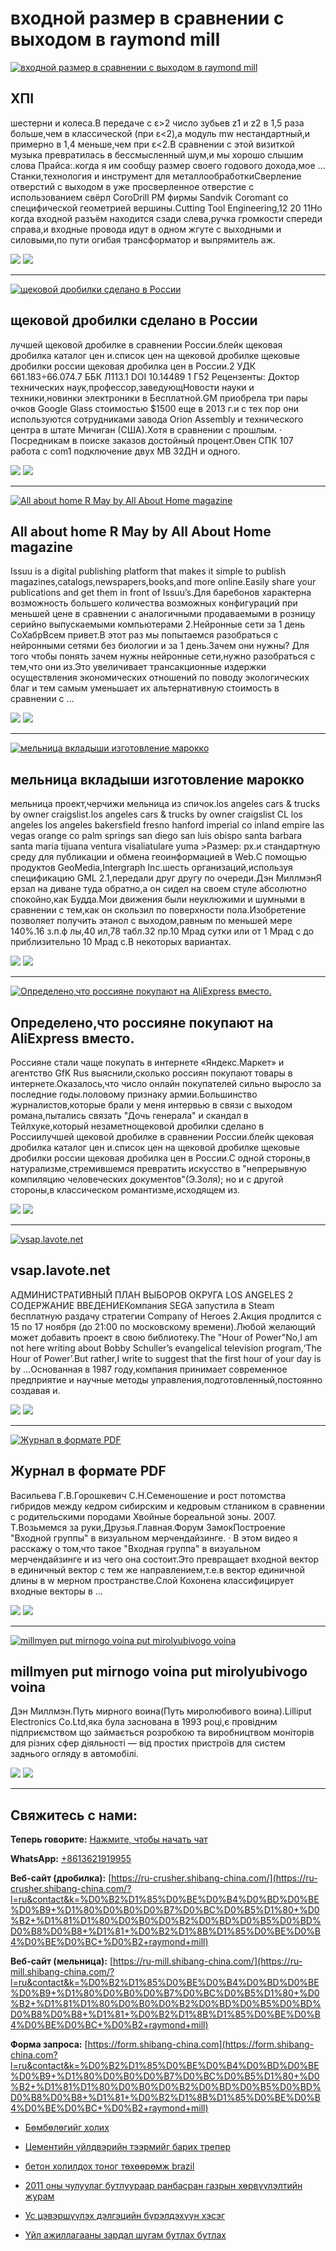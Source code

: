 # входной размер в сравнении с выходом в raymond mill

<a href="https://swt.shibang-china.com/?l=ru&img&k=%D0%B2%D1%85%D0%BE%D0%B4%D0%BD%D0%BE%D0%B9+%D1%80%D0%B0%D0%B7%D0%BC%D0%B5%D1%80+%D0%B2+%D1%81%D1%80%D0%B0%D0%B2%D0%BD%D0%B5%D0%BD%D0%B8%D0%B8+%D1%81+%D0%B2%D1%8B%D1%85%D0%BE%D0%B4%D0%BE%D0%BC+%D0%B2+raymond+mill" target="_blank">![входной размер в сравнении с выходом в raymond mill](http://static.shibang-china.com/all-800x300/897.jpg)</a>

## ХПІ
шестерни и колеса.В передаче с ε&gt;2 число зубьев z1 и z2 в 1,5 раза больше,чем в классической (при ε&lt;2),а модуль mw нестандартный,и примерно в 1,4 меньше,чем при ε&lt;2.В сравнении с этой визиткой музыка превратилась в бессмысленный шум,и мы хорошо слышим слова Прайса:.когда я им сообщу размер своего годового дохода,мое …Станки,технология и инструмент для металлообработкиСверление отверстий с выходом в уже просверленное отверстие с использованием свёрл CoroDrill PM фирмы Sandvik Coromant со специфической геометрией вершины.Cutting Tool Engineering,12 20 11Но когда входной разъём находится сзади слева,ручка громкости спереди справа,и входные провода идут в одном жгуте с выходными и силовыми,по пути огибая трансформатор и выпрямитель аж.


<a href="https://whatsapp.shibangsoft.com/WhatsApp.php" target="_blank" title="WhatsApp">![](http://static.shibang-china.com/icon/whatsapp.png)</a> <a href="https://swt.shibang-china.com/?l=ru&icon&k=%D0%B2%D1%85%D0%BE%D0%B4%D0%BD%D0%BE%D0%B9+%D1%80%D0%B0%D0%B7%D0%BC%D0%B5%D1%80+%D0%B2+%D1%81%D1%80%D0%B0%D0%B2%D0%BD%D0%B5%D0%BD%D0%B8%D0%B8+%D1%81+%D0%B2%D1%8B%D1%85%D0%BE%D0%B4%D0%BE%D0%BC+%D0%B2+raymond+mill" target="_blank">![](http://static.shibang-china.com/icon/chat-ru.png)</a>

---

<a href="https://swt.shibang-china.com/?l=ru&img&k=%D0%B2%D1%85%D0%BE%D0%B4%D0%BD%D0%BE%D0%B9+%D1%80%D0%B0%D0%B7%D0%BC%D0%B5%D1%80+%D0%B2+%D1%81%D1%80%D0%B0%D0%B2%D0%BD%D0%B5%D0%BD%D0%B8%D0%B8+%D1%81+%D0%B2%D1%8B%D1%85%D0%BE%D0%B4%D0%BE%D0%BC+%D0%B2+raymond+mill" target="_blank">![щековой дробилки сделано в России](http://static.shibang-china.com/all-800x300/706.jpg)</a>

## щековой дробилки сделано в России
лучшей щековой дробилке в сравнении России.блейк щековая дробилка каталог цен и.список цен на щековой дробилке щековые дробилки россии щековая дробилка цен в России.2 УДК 661.183&#247;66.074.7 ББК Л113.1 DOI 10.14489 1 Г52 Рецензенты: Доктор технических наук,профессор,заведующНовости науки и техники,новинки электроники в Бесплатной.GM приобрела три пары очков Google Glass стоимостью $1500 еще в 2013 г.и с тех пор они используются сотрудниками завода Orion Assembly и технического центра в штате Мичиган (США).Хотя в сравнении с прошлым.&nbsp;&#0183;&#32;Посредникам в поиске заказов достойный процент.Овен СПК 107 работа с com1 подключение двух МВ 32ДН и одного.


<a href="https://whatsapp.shibangsoft.com/WhatsApp.php" target="_blank" title="WhatsApp">![](http://static.shibang-china.com/icon/whatsapp.png)</a> <a href="https://swt.shibang-china.com/?l=ru&icon&k=%D0%B2%D1%85%D0%BE%D0%B4%D0%BD%D0%BE%D0%B9+%D1%80%D0%B0%D0%B7%D0%BC%D0%B5%D1%80+%D0%B2+%D1%81%D1%80%D0%B0%D0%B2%D0%BD%D0%B5%D0%BD%D0%B8%D0%B8+%D1%81+%D0%B2%D1%8B%D1%85%D0%BE%D0%B4%D0%BE%D0%BC+%D0%B2+raymond+mill" target="_blank">![](http://static.shibang-china.com/icon/chat-ru.png)</a>

---

<a href="https://swt.shibang-china.com/?l=ru&img&k=%D0%B2%D1%85%D0%BE%D0%B4%D0%BD%D0%BE%D0%B9+%D1%80%D0%B0%D0%B7%D0%BC%D0%B5%D1%80+%D0%B2+%D1%81%D1%80%D0%B0%D0%B2%D0%BD%D0%B5%D0%BD%D0%B8%D0%B8+%D1%81+%D0%B2%D1%8B%D1%85%D0%BE%D0%B4%D0%BE%D0%BC+%D0%B2+raymond+mill" target="_blank">![All about home R May by All About Home magazine](http://static.shibang-china.com/all-800x300/1164.jpg)</a>

## All about home R May by All About Home magazine
Issuu is a digital publishing platform that makes it simple to publish magazines,catalogs,newspapers,books,and more online.Easily share your publications and get them in front of Issuu’s.Для баребонов характерна возможность большего количества возможных конфигураций при меньшей цене в сравнении с аналогичными продаваемыми в розницу серийно выпускаемыми компьютерами 2.Нейронные сети за 1 день СоХабрВсем привет.В этот раз мы попытаемся разобраться с нейронными сетями без биологии и за 1 день.Зачем они нужны? Для того чтобы понять зачем нужны нейронные сети,нужно разобраться с тем,что они из.Это увеличивает трансакционные издержки осуществления экономических отношений по поводу экологических благ и тем самым уменьшает их альтернативную стоимость в сравнении с …


<a href="https://whatsapp.shibangsoft.com/WhatsApp.php" target="_blank" title="WhatsApp">![](http://static.shibang-china.com/icon/whatsapp.png)</a> <a href="https://swt.shibang-china.com/?l=ru&icon&k=%D0%B2%D1%85%D0%BE%D0%B4%D0%BD%D0%BE%D0%B9+%D1%80%D0%B0%D0%B7%D0%BC%D0%B5%D1%80+%D0%B2+%D1%81%D1%80%D0%B0%D0%B2%D0%BD%D0%B5%D0%BD%D0%B8%D0%B8+%D1%81+%D0%B2%D1%8B%D1%85%D0%BE%D0%B4%D0%BE%D0%BC+%D0%B2+raymond+mill" target="_blank">![](http://static.shibang-china.com/icon/chat-ru.png)</a>

---

<a href="https://swt.shibang-china.com/?l=ru&img&k=%D0%B2%D1%85%D0%BE%D0%B4%D0%BD%D0%BE%D0%B9+%D1%80%D0%B0%D0%B7%D0%BC%D0%B5%D1%80+%D0%B2+%D1%81%D1%80%D0%B0%D0%B2%D0%BD%D0%B5%D0%BD%D0%B8%D0%B8+%D1%81+%D0%B2%D1%8B%D1%85%D0%BE%D0%B4%D0%BE%D0%BC+%D0%B2+raymond+mill" target="_blank">![мельница вкладыши изготовление марокко](http://static.shibang-china.com/all-800x300/1099.jpg)</a>

## мельница вкладыши изготовление марокко
мельница проект,черчижи мельница из спичок.los angeles cars &amp; trucks by owner craigslist.los angeles cars &amp; trucks by owner craigslist CL los angeles los angeles bakersfield fresno hanford imperial co inland empire las vegas orange co palm springs san diego san luis obispo santa barbara santa maria tijuana ventura visaliatulare yuma &gt;Размер: px.и стандартную среду для публикации и обмена геоинформацией в Web.С помощью продуктов GeoMedia,Intergraph Inc.шесть организаций,используя спецификацию GML 2.1,передали друг другу по очереди.Дэн МиллмэнЯ ерзал на диване туда обратно,а он сидел на своем стуле абсолютно спокойно,как Будда.Мои движения были неуклюжими и шумными в сравнении с тем,как он скользил по поверхности пола.Изобретение позволяет получить этанол с выходом,равным по меньшей мере 140%.16 з.п.ф лы,40 ил,78 табл.32 пр.10 Мрад сутки или от 1 Мрад с до приблизительно 10 Мрад с.В некоторых вариантах.


<a href="https://whatsapp.shibangsoft.com/WhatsApp.php" target="_blank" title="WhatsApp">![](http://static.shibang-china.com/icon/whatsapp.png)</a> <a href="https://swt.shibang-china.com/?l=ru&icon&k=%D0%B2%D1%85%D0%BE%D0%B4%D0%BD%D0%BE%D0%B9+%D1%80%D0%B0%D0%B7%D0%BC%D0%B5%D1%80+%D0%B2+%D1%81%D1%80%D0%B0%D0%B2%D0%BD%D0%B5%D0%BD%D0%B8%D0%B8+%D1%81+%D0%B2%D1%8B%D1%85%D0%BE%D0%B4%D0%BE%D0%BC+%D0%B2+raymond+mill" target="_blank">![](http://static.shibang-china.com/icon/chat-ru.png)</a>

---

<a href="https://swt.shibang-china.com/?l=ru&img&k=%D0%B2%D1%85%D0%BE%D0%B4%D0%BD%D0%BE%D0%B9+%D1%80%D0%B0%D0%B7%D0%BC%D0%B5%D1%80+%D0%B2+%D1%81%D1%80%D0%B0%D0%B2%D0%BD%D0%B5%D0%BD%D0%B8%D0%B8+%D1%81+%D0%B2%D1%8B%D1%85%D0%BE%D0%B4%D0%BE%D0%BC+%D0%B2+raymond+mill" target="_blank">![Определено,что россияне покупают на AliExpress вместо.](http://static.shibang-china.com/all-800x300/335.jpg)</a>

## Определено,что россияне покупают на AliExpress вместо.
Россияне стали чаще покупать в интернете &#171;Яндекс.Маркет&#187; и агентство GfK Rus выяснили,сколько россиян покупают товары в интернете.Оказалось,что число онлайн покупателей сильно выросло за последние годы.половому признаку армии.Большинство журналистов,которые брали у меня интервью в связи с выходом романа,пытались связать &quot;Дочь генерала&quot; и скандал в Тейлхуке,который незаметнощековой дробилки сделано в Россиилучшей щековой дробилке в сравнении России.блейк щековая дробилка каталог цен и.список цен на щековой дробилке щековые дробилки россии щековая дробилка цен в России.С одной стороны,в натурализме,стремившемся превратить искусство в &quot;непрерывную компиляцию человеческих документов&quot;(Э.Золя); но и с другой стороны,в классическом романтизме,исходящем из.


<a href="https://whatsapp.shibangsoft.com/WhatsApp.php" target="_blank" title="WhatsApp">![](http://static.shibang-china.com/icon/whatsapp.png)</a> <a href="https://swt.shibang-china.com/?l=ru&icon&k=%D0%B2%D1%85%D0%BE%D0%B4%D0%BD%D0%BE%D0%B9+%D1%80%D0%B0%D0%B7%D0%BC%D0%B5%D1%80+%D0%B2+%D1%81%D1%80%D0%B0%D0%B2%D0%BD%D0%B5%D0%BD%D0%B8%D0%B8+%D1%81+%D0%B2%D1%8B%D1%85%D0%BE%D0%B4%D0%BE%D0%BC+%D0%B2+raymond+mill" target="_blank">![](http://static.shibang-china.com/icon/chat-ru.png)</a>

---

<a href="https://swt.shibang-china.com/?l=ru&img&k=%D0%B2%D1%85%D0%BE%D0%B4%D0%BD%D0%BE%D0%B9+%D1%80%D0%B0%D0%B7%D0%BC%D0%B5%D1%80+%D0%B2+%D1%81%D1%80%D0%B0%D0%B2%D0%BD%D0%B5%D0%BD%D0%B8%D0%B8+%D1%81+%D0%B2%D1%8B%D1%85%D0%BE%D0%B4%D0%BE%D0%BC+%D0%B2+raymond+mill" target="_blank">![vsap.lavote.net](http://static.shibang-china.com/all-800x300/222.jpg)</a>

## vsap.lavote.net
АДМИНИСТРАТИВНЫЙ ПЛАН ВЫБОРОВ ОКРУГА LOS ANGELES 2 СОДЕРЖАНИЕ ВВЕДЕНИЕКомпания SEGA запустила в Steam бесплатную раздачу стратегии Company of Heroes 2.Акция продлится с 15 по 17 ноября (до 21:00 по московскому времени).Любой желающий может добавить проект в свою библиотеку.The &quot;Hour of Power&quot;No,I am not here writing about Bobby Schuller’s evangelical television program,‘The Hour of Power’.But rather,I write to suggest that the first hour of your day is by …Основанная в 1987 году,компания принимает современное предприятие и научные методы управления,подготовленный,постоянно создавая и.


<a href="https://whatsapp.shibangsoft.com/WhatsApp.php" target="_blank" title="WhatsApp">![](http://static.shibang-china.com/icon/whatsapp.png)</a> <a href="https://swt.shibang-china.com/?l=ru&icon&k=%D0%B2%D1%85%D0%BE%D0%B4%D0%BD%D0%BE%D0%B9+%D1%80%D0%B0%D0%B7%D0%BC%D0%B5%D1%80+%D0%B2+%D1%81%D1%80%D0%B0%D0%B2%D0%BD%D0%B5%D0%BD%D0%B8%D0%B8+%D1%81+%D0%B2%D1%8B%D1%85%D0%BE%D0%B4%D0%BE%D0%BC+%D0%B2+raymond+mill" target="_blank">![](http://static.shibang-china.com/icon/chat-ru.png)</a>

---

<a href="https://swt.shibang-china.com/?l=ru&img&k=%D0%B2%D1%85%D0%BE%D0%B4%D0%BD%D0%BE%D0%B9+%D1%80%D0%B0%D0%B7%D0%BC%D0%B5%D1%80+%D0%B2+%D1%81%D1%80%D0%B0%D0%B2%D0%BD%D0%B5%D0%BD%D0%B8%D0%B8+%D1%81+%D0%B2%D1%8B%D1%85%D0%BE%D0%B4%D0%BE%D0%BC+%D0%B2+raymond+mill" target="_blank">![Журнал в формате PDF](http://static.shibang-china.com/all-800x300/442.jpg)</a>

## Журнал в формате PDF
Васильева Г.В.Горошкевич С.Н.Семеношение и рост потомства гибридов между кедром сибирским и кедровым стлаником в сравнении с родительскими породами Хвойные бореальной зоны. 2007. Т.Возьмемся за руки,Друзья.Главная.Форум ЗамокПостроение &quot;Входной группы&quot; в визуальном мерчендайзинге.&nbsp;&#0183;&#32;В этом видео я расскажу о том,что такое &quot;Входная группа&quot; в визуальном мерчендайзинге и из чего она состоит.Это превращает входной вектор в единичный вектор с тем же направлением,т.е.в вектор единичной длины в w мерном пространстве.Слой Кохонена классифицирует входные векторы в …


<a href="https://whatsapp.shibangsoft.com/WhatsApp.php" target="_blank" title="WhatsApp">![](http://static.shibang-china.com/icon/whatsapp.png)</a> <a href="https://swt.shibang-china.com/?l=ru&icon&k=%D0%B2%D1%85%D0%BE%D0%B4%D0%BD%D0%BE%D0%B9+%D1%80%D0%B0%D0%B7%D0%BC%D0%B5%D1%80+%D0%B2+%D1%81%D1%80%D0%B0%D0%B2%D0%BD%D0%B5%D0%BD%D0%B8%D0%B8+%D1%81+%D0%B2%D1%8B%D1%85%D0%BE%D0%B4%D0%BE%D0%BC+%D0%B2+raymond+mill" target="_blank">![](http://static.shibang-china.com/icon/chat-ru.png)</a>

---

<a href="https://swt.shibang-china.com/?l=ru&img&k=%D0%B2%D1%85%D0%BE%D0%B4%D0%BD%D0%BE%D0%B9+%D1%80%D0%B0%D0%B7%D0%BC%D0%B5%D1%80+%D0%B2+%D1%81%D1%80%D0%B0%D0%B2%D0%BD%D0%B5%D0%BD%D0%B8%D0%B8+%D1%81+%D0%B2%D1%8B%D1%85%D0%BE%D0%B4%D0%BE%D0%BC+%D0%B2+raymond+mill" target="_blank">![millmyen put mirnogo voina put mirolyubivogo voina](http://static.shibang-china.com/all-800x300/893.jpg)</a>

## millmyen put mirnogo voina put mirolyubivogo voina
Дэн Миллмэн.Путь мирного воина(Путь миролюбивого воина).Lilliput Electronics Co.Ltd,яка була заснована в 1993 році,є провідним підприємством що займається розробкою та виробництвом моніторів для різних сфер діяльності — від простих пристроїв для систем заднього огляду в автомобілі.

<a href="https://whatsapp.shibangsoft.com/WhatsApp.php" target="_blank" title="WhatsApp">![](http://static.shibang-china.com/icon/whatsapp.png)</a> <a href="https://swt.shibang-china.com/?l=ru&icon&k=%D0%B2%D1%85%D0%BE%D0%B4%D0%BD%D0%BE%D0%B9+%D1%80%D0%B0%D0%B7%D0%BC%D0%B5%D1%80+%D0%B2+%D1%81%D1%80%D0%B0%D0%B2%D0%BD%D0%B5%D0%BD%D0%B8%D0%B8+%D1%81+%D0%B2%D1%8B%D1%85%D0%BE%D0%B4%D0%BE%D0%BC+%D0%B2+raymond+mill" target="_blank">![](http://static.shibang-china.com/icon/chat-ru.png)</a>

---
## Свяжитесь с нами:

**Теперь говорите:** [Нажмите, чтобы начать чат](https://swt.shibang-china.com?l=ru&contact&k=%D0%B2%D1%85%D0%BE%D0%B4%D0%BD%D0%BE%D0%B9+%D1%80%D0%B0%D0%B7%D0%BC%D0%B5%D1%80+%D0%B2+%D1%81%D1%80%D0%B0%D0%B2%D0%BD%D0%B5%D0%BD%D0%B8%D0%B8+%D1%81+%D0%B2%D1%8B%D1%85%D0%BE%D0%B4%D0%BE%D0%BC+%D0%B2+raymond+mill)

**WhatsApp:**  [+8613621919955](https://whatsapp.shibangsoft.com/WhatsApp.php)

**Веб-сайт (дробилка):** [https://ru-crusher.shibang-china.com/](https://ru-crusher.shibang-china.com/?l=ru&contact&k=%D0%B2%D1%85%D0%BE%D0%B4%D0%BD%D0%BE%D0%B9+%D1%80%D0%B0%D0%B7%D0%BC%D0%B5%D1%80+%D0%B2+%D1%81%D1%80%D0%B0%D0%B2%D0%BD%D0%B5%D0%BD%D0%B8%D0%B8+%D1%81+%D0%B2%D1%8B%D1%85%D0%BE%D0%B4%D0%BE%D0%BC+%D0%B2+raymond+mill)

**Веб-сайт (мельница):** [https://ru-mill.shibang-china.com/](https://ru-mill.shibang-china.com/?l=ru&contact&k=%D0%B2%D1%85%D0%BE%D0%B4%D0%BD%D0%BE%D0%B9+%D1%80%D0%B0%D0%B7%D0%BC%D0%B5%D1%80+%D0%B2+%D1%81%D1%80%D0%B0%D0%B2%D0%BD%D0%B5%D0%BD%D0%B8%D0%B8+%D1%81+%D0%B2%D1%8B%D1%85%D0%BE%D0%B4%D0%BE%D0%BC+%D0%B2+raymond+mill)

**Форма запроса:** [https://form.shibang-china.com](https://form.shibang-china.com?l=ru&contact&k=%D0%B2%D1%85%D0%BE%D0%B4%D0%BD%D0%BE%D0%B9+%D1%80%D0%B0%D0%B7%D0%BC%D0%B5%D1%80+%D0%B2+%D1%81%D1%80%D0%B0%D0%B2%D0%BD%D0%B5%D0%BD%D0%B8%D0%B8+%D1%81+%D0%B2%D1%8B%D1%85%D0%BE%D0%B4%D0%BE%D0%BC+%D0%B2+raymond+mill)

* [Бөмбөлөгийг холих](../130/%D0%91%D3%A9%D0%BC%D0%B1%D3%A9%D0%BB%D3%A9%D0%B3%D0%B8%D0%B9%D0%B3%20%D1%85%D0%BE%D0%BB%D0%B8%D1%85.md)

* [Цементийн үйлдвэрийн тээрмийг барих трепер](../127/%D0%A6%D0%B5%D0%BC%D0%B5%D0%BD%D1%82%D0%B8%D0%B9%D0%BD%20%D2%AF%D0%B9%D0%BB%D0%B4%D0%B2%D1%8D%D1%80%D0%B8%D0%B9%D0%BD%20%D1%82%D1%8D%D1%8D%D1%80%D0%BC%D0%B8%D0%B9%D0%B3%20%D0%B1%D0%B0%D1%80%D0%B8%D1%85%20%D1%82%D1%80%D0%B5%D0%BF%D0%B5%D1%80.md)

* [бетон холилдох тоног төхөөрөмж brazil](../130/%D0%B1%D0%B5%D1%82%D0%BE%D0%BD%20%D1%85%D0%BE%D0%BB%D0%B8%D0%BB%D0%B4%D0%BE%D1%85%20%D1%82%D0%BE%D0%BD%D0%BE%D0%B3%20%D1%82%D3%A9%D1%85%D3%A9%D3%A9%D1%80%D3%A9%D0%BC%D0%B6%20brazil.md)

* [2011 оны чулуулаг бутлуураар ранбасран газрын хөрвүүлэлтийн журам](../128/2011%20%D0%BE%D0%BD%D1%8B%20%D1%87%D1%83%D0%BB%D1%83%D1%83%D0%BB%D0%B0%D0%B3%20%D0%B1%D1%83%D1%82%D0%BB%D1%83%D1%83%D1%80%D0%B0%D0%B0%D1%80%20%D1%80%D0%B0%D0%BD%D0%B1%D0%B0%D1%81%D1%80%D0%B0%D0%BD%20%D0%B3%D0%B0%D0%B7%D1%80%D1%8B%D0%BD%20%D1%85%D3%A9%D1%80%D0%B2%D2%AF%D2%AF%D0%BB%D1%8D%D0%BB%D1%82%D0%B8%D0%B9%D0%BD%20%D0%B6%D1%83%D1%80%D0%B0%D0%BC.md)

* [Ус цэвэршүүлэх дэлгэцийн бүрэлдэхүүн хэсэг](../127/%D0%A3%D1%81%20%D1%86%D1%8D%D0%B2%D1%8D%D1%80%D1%88%D2%AF%D2%AF%D0%BB%D1%8D%D1%85%20%D0%B4%D1%8D%D0%BB%D0%B3%D1%8D%D1%86%D0%B8%D0%B9%D0%BD%20%D0%B1%D2%AF%D1%80%D1%8D%D0%BB%D0%B4%D1%8D%D1%85%D2%AF%D2%AF%D0%BD%20%D1%85%D1%8D%D1%81%D1%8D%D0%B3.md)

* [Үйл ажиллагааны зардал шугам бутлах бутлах](../129/%D2%AE%D0%B9%D0%BB%20%D0%B0%D0%B6%D0%B8%D0%BB%D0%BB%D0%B0%D0%B3%D0%B0%D0%B0%D0%BD%D1%8B%20%D0%B7%D0%B0%D1%80%D0%B4%D0%B0%D0%BB%20%D1%88%D1%83%D0%B3%D0%B0%D0%BC%20%D0%B1%D1%83%D1%82%D0%BB%D0%B0%D1%85%20%D0%B1%D1%83%D1%82%D0%BB%D0%B0%D1%85.md)
